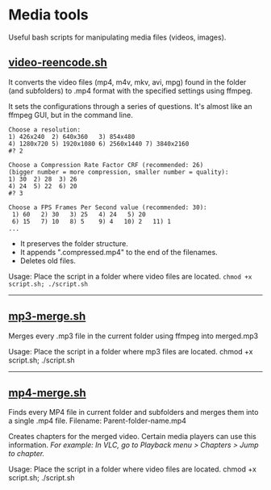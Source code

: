 Media tools
===========

Useful bash scripts for manipulating media files (videos, images).

[video-reencode.sh](video-reencode/video-reencode.sh)
--------------------

It converts the video files (mp4, m4v, mkv, avi, mpg) found in the folder (and subfolders) to .mp4 format with the specified settings using ffmpeg.

It sets the configurations through a series of questions. It's almost like an ffmpeg GUI, but in the command line.

```text
Choose a resolution:
1) 426x240  2) 640x360   3) 854x480
4) 1280x720 5) 1920x1080 6) 2560x1440 7) 3840x2160
#? 2

Choose a Compression Rate Factor CRF (recommended: 26)
(bigger number = more compression, smaller number = quality):
1) 30  2) 28  3) 26
4) 24  5) 22  6) 20
#? 3

Choose a FPS Frames Per Second value (recommended: 30):
 1) 60   2) 30   3) 25   4) 24   5) 20
 6) 15   7) 10   8) 5    9) 4   10) 2   11) 1
...
```

- It preserves the folder structure. 
- It appends ".compressed.mp4" to the end of the filenames. 
- Deletes old files.

Usage: Place the script in a folder where video files are located. `chmod +x script.sh; ./script.sh`

----

[mp3-merge.sh](mp3-merge/mp3-merge.sh)
--------------------

Merges every .mp3 file in the current folder using ffmpeg into merged.mp3

Usage: Place the script in a folder where mp3 files are located. chmod +x script.sh; ./script.sh

----

[mp4-merge.sh](mp4-merge/mp4-merge.sh)
---------------------

Finds every MP4 file in current folder and subfolders and merges them into a single .mp4 file. Filename: Parent-folder-name.mp4 

Creates chapters for the merged video. Certain media players can use this information. *For example: In VLC, go to Playback menu > Chapters > Jump to chapter.*

Usage: Place the script in a folder where video files are located. chmod +x script.sh; ./script.sh
